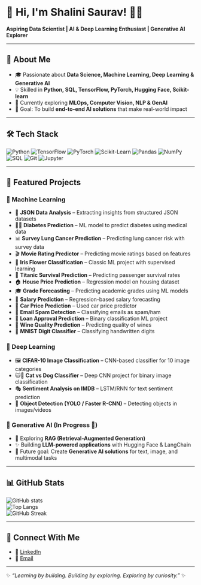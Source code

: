# 🌟 Hi, I'm Shalini Saurav! 👩‍💻  
**Aspiring Data Scientist | AI & Deep Learning Enthusiast | Generative AI Explorer**

---

## 🚀 About Me
- 🎓 Passionate about **Data Science, Machine Learning, Deep Learning & Generative AI**  
- 💡 Skilled in **Python, SQL, TensorFlow, PyTorch, Hugging Face, Scikit-learn**  
- 🌱 Currently exploring **MLOps, Computer Vision, NLP & GenAI**  
- 🎯 Goal: To build **end-to-end AI solutions** that make real-world impact  

---

## 🛠️ Tech Stack
![Python](https://img.shields.io/badge/Python-3776AB?logo=python&logoColor=white)
![TensorFlow](https://img.shields.io/badge/TensorFlow-FF6F00?logo=tensorflow&logoColor=white)
![PyTorch](https://img.shields.io/badge/PyTorch-EE4C2C?logo=pytorch&logoColor=white)
![Scikit-Learn](https://img.shields.io/badge/ScikitLearn-F7931E?logo=scikit-learn&logoColor=white)
![Pandas](https://img.shields.io/badge/Pandas-150458?logo=pandas&logoColor=white)
![NumPy](https://img.shields.io/badge/NumPy-013243?logo=numpy&logoColor=white)
![SQL](https://img.shields.io/badge/SQL-4479A1?logo=postgresql&logoColor=white)
![Git](https://img.shields.io/badge/Git-F05032?logo=git&logoColor=white)
![Jupyter](https://img.shields.io/badge/Jupyter-F37626?logo=jupyter&logoColor=white)

---

## 📂 Featured Projects  

### 🔹 Machine Learning  
- 📝 **JSON Data Analysis** – Extracting insights from structured JSON datasets  
- 🧑‍⚕️ **Diabetes Prediction** – ML model to predict diabetes using medical data  
- 📊 **Survey Lung Cancer Prediction** – Predicting lung cancer risk with survey data  
- 🎬 **Movie Rating Predictor** – Predicting movie ratings based on features  
- 🌸 **Iris Flower Classification** – Classic ML project with supervised learning  
- 🚢 **Titanic Survival Prediction** – Predicting passenger survival rates  
- 🏠 **House Price Prediction** – Regression model on housing dataset  
- 🎓 **Grade Forecasting** – Predicting academic grades using ML models  
- 💼 **Salary Prediction** – Regression-based salary forecasting  
- 🚗 **Car Price Prediction** – Used car price predictor  
- 📧 **Email Spam Detection** – Classifying emails as spam/ham  
- 🏦 **Loan Approval Prediction** – Binary classification ML project  
- 🍷 **Wine Quality Prediction** – Predicting quality of wines  
- 🔢 **MNIST Digit Classifier** – Classifying handwritten digits  

### 🔹 Deep Learning  
- 🖼️ **CIFAR-10 Image Classification** – CNN-based classifier for 10 image categories  
- 🐱🐶 **Cat vs Dog Classifier** – Deep CNN project for binary image classification  
- 🎭 **Sentiment Analysis on IMDB** – LSTM/RNN for text sentiment prediction  
- 🎯 **Object Detection (YOLO / Faster R-CNN)** – Detecting objects in images/videos  

### 🔹 Generative AI (In Progress 🚧)  
- 🔮 Exploring **RAG (Retrieval-Augmented Generation)**  
- ✨ Building **LLM-powered applications** with Hugging Face & LangChain  
- 🎨 Future goal: Create **Generative AI solutions** for text, image, and multimodal tasks  

---

## 📊 GitHub Stats
![GitHub stats](https://github-readme-stats.vercel.app/api?username=SHALINI-SAURAV&show_icons=true&theme=radical)  
![Top Langs](https://github-readme-stats.vercel.app/api/top-langs/?username=SHALINI-SAURAV&layout=compact&theme=radical)  
![GitHub Streak](https://github-readme-streak-stats.herokuapp.com/?user=SHALINI-SAURAV&theme=radical)  

---

## 🌟 Connect With Me
- 💼 [LinkedIn](https://www.linkedin.com/in/shalini-saurav-649aa22b8/)  
- 📧 [Email](shalinisourv07@gmail.com)  

---

✨ *“Learning by building. Building by exploring. Exploring by curiosity.”* ✨  
